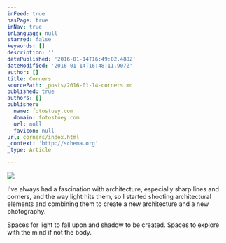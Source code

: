 ```yaml
---
inFeed: true
hasPage: true
inNav: true
inLanguage: null
starred: false
keywords: []
description: ''
datePublished: '2016-01-14T16:49:02.488Z'
dateModified: '2016-01-14T16:48:11.907Z'
author: []
title: Corners
sourcePath: _posts/2016-01-14-corners.md
published: true
authors: []
publisher:
  name: fotostuey.com
  domain: fotostuey.com
  url: null
  favicon: null
url: corners/index.html
_context: 'http://schema.org'
_type: Article

---
```

![](http://41.media.tumblr.com/33cd74f94dfe7048e055319fc5048a0e/tumblr_nyh8soYcD01tlxsi7o1_1280.jpg)

I've always had a fascination with architecture, especially sharp lines and corners, and the way light hits them, so I started shooting architectural elements and combining them to create a new architecture and a new photography.

Spaces for light to fall upon and shadow to be created. Spaces to explore with the mind if not the body.